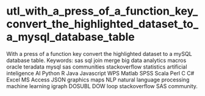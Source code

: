 # utl_with_a_press_of_a_function_key_convert_the_highlighted_dataset_to_a_mysql_database_table
With a press of a function key convert the highlighted dataset to a mySQL database table. Keywords: sas sql join merge big data analytics macros oracle teradata mysql sas communities stackoverflow statistics artificial inteligence AI Python R Java Javascript WPS Matlab SPSS Scala Perl C C# Excel MS Access JSON graphics maps NLP natural language processing machine learning igraph DOSUBL DOW loop stackoverflow SAS community.
